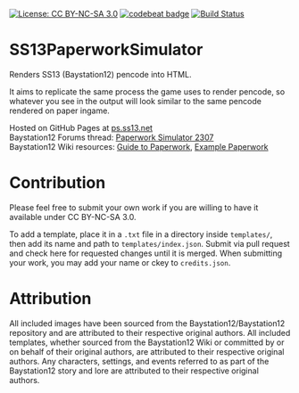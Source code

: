 [![License: CC BY-NC-SA 3.0](https://img.shields.io/badge/license-CC%20BY--NC--SA%203.0-blue.svg)](https://creativecommons.org/licenses/by-nc-sa/3.0/legalcode)
[![codebeat badge](https://codebeat.co/badges/84dbf211-3be0-4d21-a76a-3b340dade910)](https://codebeat.co/projects/github-com-dibasic-ss13paperworksimulator-master)
[![Build Status](https://travis-ci.org/Dibasic/SS13PaperworkSimulator.svg?branch=master)](https://travis-ci.org/Dibasic/SS13PaperworkSimulator)

# SS13PaperworkSimulator
Renders SS13 (Baystation12) pencode into HTML.

It aims to replicate the same process the game uses to render pencode, so whatever you see in the output will look similar to the same pencode rendered on paper ingame.

Hosted on GitHub Pages at [ps.ss13.net](http://ps.ss13.net/)  
Baystation12 Forums thread: [Paperwork Simulator 2307](https://forums.baystation12.net/threads/paperwork-simulator-2307.6877/)  
Baystation12 Wiki resources: [Guide to Paperwork](https://wiki.baystation12.net/Guide_to_Paperwork), [Example Paperwork](https://wiki.baystation12.net/Example_Paperwork)

# Contribution
Please feel free to submit your own work if you are willing to have it available under CC BY-NC-SA 3.0.

To add a template, place it in a `.txt` file in a directory inside `templates/`, then add its name and path to `templates/index.json`. Submit via pull request and check here for requested changes until it is merged. When submitting your work, you may add your name or ckey to `credits.json`.

# Attribution
All included images have been sourced from the Baystation12/Baystation12 repository and are attributed to their respective original authors. All included templates, whether sourced from the Baystation12 Wiki or committed by or on behalf of their original authors, are attributed to their respective original authors. Any characters, settings, and events referred to as part of the Baystation12 story and lore are attributed to their respective original authors.
